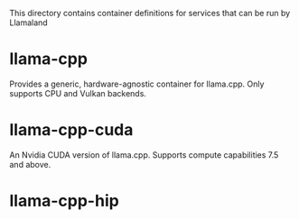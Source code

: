 This directory contains container definitions for services that can be run by Llamaland

# llama-cpp

Provides a generic, hardware-agnostic container for llama.cpp. Only supports CPU and Vulkan backends.

# llama-cpp-cuda

An Nvidia CUDA version of llama.cpp. Supports compute capabilities 7.5 and above.

# llama-cpp-hip